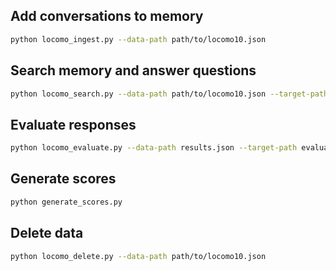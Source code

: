 ## Add conversations to memory
```sh
python locomo_ingest.py --data-path path/to/locomo10.json
```

## Search memory and answer questions
```sh
python locomo_search.py --data-path path/to/locomo10.json --target-path results.json
```

## Evaluate responses
```sh
python locomo_evaluate.py --data-path results.json --target-path evaluation_metrics.json
```

## Generate scores
```sh
python generate_scores.py
```

## Delete data
```sh
python locomo_delete.py --data-path path/to/locomo10.json
```
